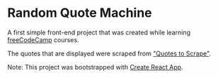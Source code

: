 # Random Quote Machine

A first simple front-end project that was created while learning [freeCodeCamp](https://www.freecodecamp.org/) courses.

The quotes that are displayed were scraped from ["Quotes to Scrape"](http://quotes.toscrape.com/).

Note: This project was bootstrapped with [Create React App](https://github.com/facebook/create-react-app).
